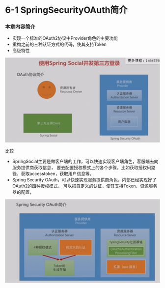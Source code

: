 # 6-1 SpringSecurityOAuth简介

### 本章内容简介
* 实现一个标准的OAuth2协议中Provider角色的主要功能
* 重构之前的三种认证方式的代码，使其支持Token
* 高级特性


![](./img/6-1.png)

比较
* SpringSocial主要是做客户端的工作，可以快速实现客户端角色，客服端去向服务提供商获取信息，
  要去配置授权模式上的各个步骤，比如获取授权码路径，获取accesstoken，获取用户信息等。
* Spring Security OAuth，可以快速实现服务提供商角色，内部已经实现好了OAuth2的四种授权模式，
  可以把自定义的认证，使其支持Token、资源服务器的配置，
  
![](./img/6-1-2.png)